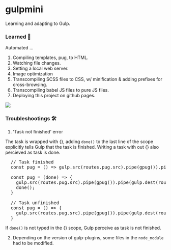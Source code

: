 # gulpmini

Learning and adapting to Gulp.

### Learned 📝
Automated ...
1. Compiling templates, pug, to HTML.
2. Watching file changes.
3. Setting a local web server.
4. Image optimization
5. Transcompiling SCSS files to CSS, w/ minification & adding prefixes for cross-browsing.
6. Transcompiling babel JS files to pure JS files.
7. Deploying this project on github pages.

<a href="https://tyomhk2015.github.io/gulpmini/"><img src="https://user-images.githubusercontent.com/35278730/149953796-9e5db5c4-f3ab-484a-a369-657f4296490e.jpg" /></a>

### Troubleshootings 🛠️
1. 'Task not finished' error

The task is wrapped with {}, adding `done()` to the last line of the scope explicitly tells Gulp that the task is finished. 
Writing a task with out {} also percieved as task is done.

<pre>
  // Task finished
  const pug = () => gulp.src(routes.pug.src).pipe(gpug()).pipe(gulp.dest(routes.pug.dest));
  
  const pug = (done) => {
    gulp.src(routes.pug.src).pipe(gpug()).pipe(gulp.dest(routes.pug.dest));
    done();
  }
  
  // Task unfinished
  const pug = () => {
    gulp.src(routes.pug.src).pipe(gpug()).pipe(gulp.dest(routes.pug.dest));
  }
</pre>

If `done()` is not typed in the {} scope, Gulp perceive as task is not finished.

2. Depending on the version of gulp-plugins, some files in the `node_module` had to be modified.

